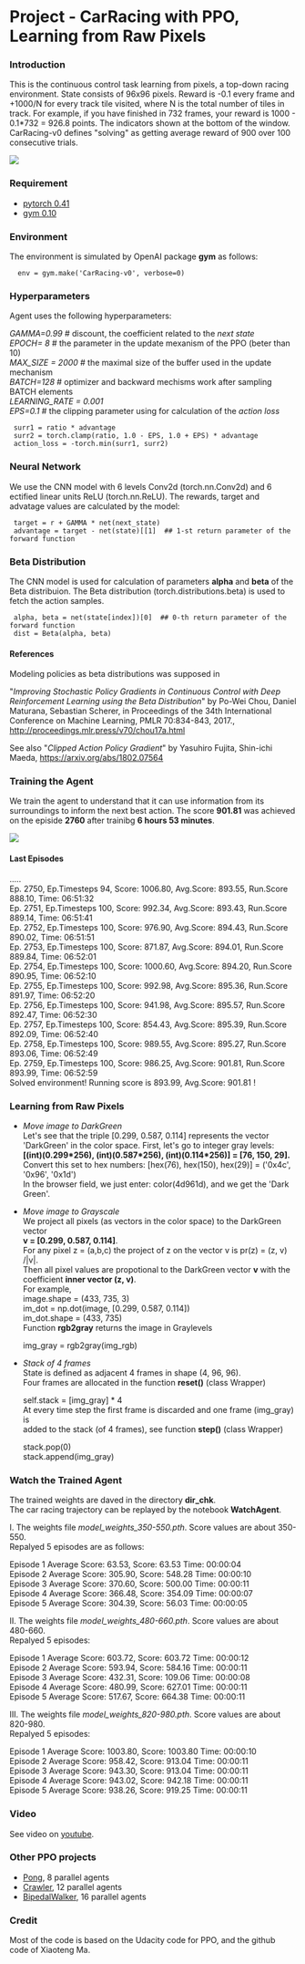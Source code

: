 # Project - CarRacing with PPO, Learning from Raw Pixels 

### Introduction

This is the continuous control task learning from pixels, a top-down racing environment. 
State consists of 96x96 pixels. Reward is -0.1 every frame and +1000/N for every track tile visited, 
where N is the total number of tiles in track. For example, if you have finished in 732 frames, 
your reward is 1000 - 0.1\*732 = 926.8 points. The indicators shown at the bottom of the window. 
CarRacing-v0 defines "solving" as getting average reward of 900 over 100 consecutive trials.

![](images/plot_Reward_200-1000.png)

### Requirement

* [pytorch 0.41](https://pytorch.org/)
* [gym 0.10](https://github.com/openai/gym)

### Environment
The environment is simulated by OpenAI package __gym__ as follows:

      env = gym.make('CarRacing-v0', verbose=0)
      
### Hyperparameters

Agent uses the following hyperparameters:   

_GAMMA=0.99_ # discount, the coefficient related to the _next state_    
_EPOCH= 8_ # the parameter in the update mexanism of the PPO  (beter than 10)   
_MAX_SIZE = 2000_ # the maximal size of the buffer used in the update mechanism   
_BATCH=128_  # optimizer and backward mechisms work after sampling BATCH elements   
_LEARNING_RATE = 0.001_   
_EPS=0.1_ # the clipping parameter using for calculation of the _action loss_    

     surr1 = ratio * advantage
     surr2 = torch.clamp(ratio, 1.0 - EPS, 1.0 + EPS) * advantage
     action_loss = -torch.min(surr1, surr2)

### Neural Network

We use the CNN model with 6 levels Conv2d (torch.nn.Conv2d) and 6 ectified linear units ReLU (torch.nn.ReLU).
The rewards, target and advatage values are calculated by the model:

     target = r + GAMMA * net(next_state)
     advantage = target - net(state)[[1]  ## 1-st return parameter of the forward function
     
### Beta Distribution

The CNN model is used for calculation of parameters __alpha__ and __beta__ of the Beta distribuion.
The Beta distribution (torch.distributions.beta) is used to fetch the action samples.

     alpha, beta = net(state[index])[0]  ## 0-th return parameter of the forward function
     dist = Beta(alpha, beta)

#### References
Modeling policies as beta distributions was supposed in

"_Improving Stochastic Policy Gradients in Continuous Control with Deep Reinforcement Learning using the Beta Distribution_"
by Po-Wei Chou, Daniel Maturana, Sebastian Scherer, in Proceedings of the 34th International Conference on Machine Learning, PMLR 70:834-843, 2017., http://proceedings.mlr.press/v70/chou17a.html

See also "_Clipped Action Policy Gradient_" by Yasuhiro Fujita, Shin-ichi Maeda, https://arxiv.org/abs/1802.07564

### Training the Agent

We train the agent to understand that it can use information from its surroundings to inform the next best action.
The score **901.81** was achieved on the episide **2760** after trainibg **6 hours 53 minutes**.   

![](images/plot_2760episodes.png)

#### Last Episodes
.....     
Ep. 2750, Ep.Timesteps 94, Score: 1006.80, Avg.Score: 893.55, Run.Score 888.10, Time: 06:51:32      
Ep. 2751, Ep.Timesteps 100, Score: 992.34, Avg.Score: 893.43, Run.Score 889.14, Time: 06:51:41     
Ep. 2752, Ep.Timesteps 100, Score: 976.90, Avg.Score: 894.43, Run.Score 890.02, Time: 06:51:51    
Ep. 2753, Ep.Timesteps 100, Score: 871.87, Avg.Score: 894.01, Run.Score 889.84, Time: 06:52:01     
Ep. 2754, Ep.Timesteps 100, Score: 1000.60, Avg.Score: 894.20, Run.Score 890.95, Time: 06:52:10     
Ep. 2755, Ep.Timesteps 100, Score: 992.98, Avg.Score: 895.36, Run.Score 891.97, Time: 06:52:20     
Ep. 2756, Ep.Timesteps 100, Score: 941.98, Avg.Score: 895.57, Run.Score 892.47, Time: 06:52:30     
Ep. 2757, Ep.Timesteps 100, Score: 854.43, Avg.Score: 895.39, Run.Score 892.09, Time: 06:52:40     
Ep. 2758, Ep.Timesteps 100, Score: 989.55, Avg.Score: 895.27, Run.Score 893.06, Time: 06:52:49     
Ep. 2759, Ep.Timesteps 100, Score: 986.25, Avg.Score: 901.81, Run.Score 893.99, Time: 06:52:59    
Solved environment! Running score is 893.99, Avg.Score: 901.81 !    

### Learning from Raw Pixels

* _Move image to DarkGreen_    
Let's see that the triple [0.299, 0.587, 0.114] represents the vector    
'DarkGreen' in the color space. First, let's go to integer gray levels:      
     **[(int)(0.299\*256), (int)(0.587\*256), (int)(0.114\*256)] = [76, 150, 29].**    
Convert this set to hex numbers:   [hex(76), hex(150), hex(29)] = ('0x4c', '0x96', '0x1d')        
In the browser field, we just enter:  color(4d961d), and we get the 'Dark Green'.    

* _Move image to Grayscale_     
We project all pixels (as vectors in the color space) to the DarkGreen vector    
    **v = [0.299, 0.587, 0.114]**.   
For any pixel z = (a,b,c) the project of z on the vector v is 
      pr(z) = (z, v) /|v|.      
Then all pixel values are propotional to  the DarkGreen vector **v**  with the coefficient
**inner vector (z, v)**.       
For example,   
    image.shape = (433, 735, 3)    
    im_dot = np.dot(image, [0.299, 0.587, 0.114])      
    im_dot.shape = (433, 735)         
Function **rgb2gray** returns the image in Graylevels   

    img_gray = rgb2gray(img_rgb)   
    
 * _Stack of 4 frames_      
 State is defined as adjacent 4 frames in shape (4, 96, 96).   
 Four frames are allocated in the function **reset()** (class Wrapper)   
    
     self.stack = [img_gray] * 4   
 At every time step the first frame is discarded and one frame (img_gray) is  
 added to the stack (of 4 frames), see function **step()** (class Wrapper)   
        
     stack.pop(0)      
     stack.append(img_gray)   

### Watch the Trained Agent
 
  The trained weights are daved in the directory **dir_chk**.    
  The car racing trajectory can be replayed by the notebook **WatchAgent**.
  
  I. The weights file  _model_weights_350-550.pth_. Score values are about 350-550.   
  Repalyed 5 episodes are as follows:    
  
Episode 1	Average Score: 63.53,	Score: 63.53 	Time: 00:00:04   
Episode 2	Average Score: 305.90,	Score: 548.28 	Time: 00:00:10    
Episode 3	Average Score: 370.60,	Score: 500.00 	Time: 00:00:11   
Episode 4	Average Score: 366.48,	Score: 354.09 	Time: 00:00:07   
Episode 5	Average Score: 304.39,	Score: 56.03 	Time: 00:00:05  

  II. The weights file _model_weights_480-660.pth_. Score values are about 480-660.  
  Repalyed 5 episodes:     
  
Episode 1	Average Score: 603.72,	Score: 603.72 	Time: 00:00:12    
Episode 2	Average Score: 593.94,	Score: 584.16 	Time: 00:00:11   
Episode 3	Average Score: 432.31,	Score: 109.06 	Time: 00:00:08   
Episode 4	Average Score: 480.99,	Score: 627.01 	Time: 00:00:11   
Episode 5	Average Score: 517.67,	Score: 664.38 	Time: 00:00:11   

  III.  The weights file _model_weights_820-980.pth_. Score values are about 820-980.     
  Repalyed 5 episodes:     
  
Episode 1	Average Score: 1003.80,	Score: 1003.80 	Time: 00:00:10   
Episode 2	Average Score: 958.42,	Score: 913.04 	Time: 00:00:11   
Episode 3	Average Score: 943.30,	Score: 913.04 	Time: 00:00:11   
Episode 4	Average Score: 943.02,	Score: 942.18 	Time: 00:00:11   
Episode 5	Average Score: 938.26,	Score: 919.25 	Time: 00:00:11     

### Video
See video on [youtube](https://www.youtube.com/watch?v=55buBR2pPdc).

### Other PPO projects  
  * [Pong](../Pong-Policy-Gradient-PPO), 8 parallel agents
  * [Crawler](../Project-2_Continuous-Control-Crawler-PPO), 12 parallel agents
  * [BipedalWalker](../BipedalWalker-PPO-VectorizedEnv),   16 parallel agents
  
### Credit

Most of the code is based on the Udacity code for PPO, and the github code of Xiaoteng Ma. 

